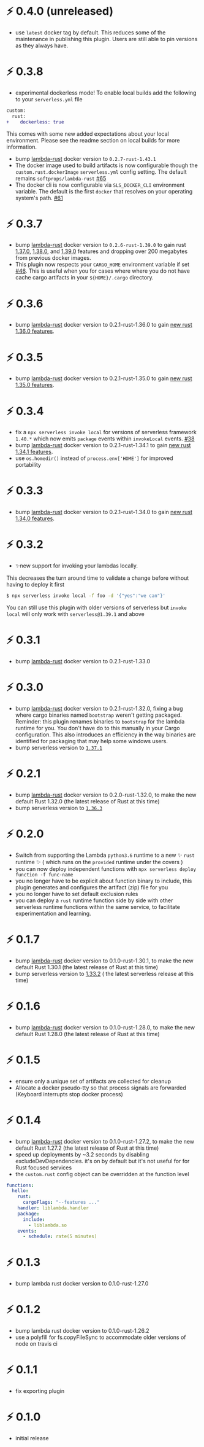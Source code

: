 # ⚡ 0.4.0 (unreleased)

* use `latest` docker tag by default. This reduces some of the maintenance in publishing this plugin. Users are still able to pin versions as they always have.

# ⚡ 0.3.8

* experimental dockerless mode! To enable local builds add the following to your `serverless.yml` file

```diff
custom:
  rust:
+    dockerless: true
```

This comes with some new added expectations about your local environment. Please see the readme section on local builds for more information.

* bump [lambda-rust](https://hub.docker.com/r/softprops/lambda-rust/) docker version to `0.2.7-rust-1.43.1`
* The docker image used to build artifacts is now configurable though the `custom.rust.dockerImage` `serverless.yml` config setting. The default remains `softprops/lambda-rust` [#65](https://github.com/softprops/serverless-rust/pull/65)
* The docker cli is now configurable via `SLS_DOCKER_CLI` environment variable. The default is the first `docker` that resolves on your operating system's path. [#61](https://github.com/softprops/serverless-rust/pull/61)

# ⚡ 0.3.7

* bump [lambda-rust](https://hub.docker.com/r/softprops/lambda-rust/) docker version to `0.2.6-rust-1.39.0` to gain rust [1.37.0](https://blog.rust-lang.org/2019/08/15/Rust-1.37.0.html), [1.38.0](https://blog.rust-lang.org/2019/09/26/Rust-1.38.0.html), and   [1.39.0](https://blog.rust-lang.org/2019/11/07/Rust-1.39.0.html) features and dropping over 200 megabytes from previous docker images.
* This plugin now respects your `CARGO_HOME` environment variable if set [#46](https://github.com/softprops/serverless-rust/pull/46). This is useful when you for cases where where you do not have cache cargo artifacts in your `${HOME}/.cargo` directory.

# ⚡ 0.3.6

*  bump [lambda-rust](https://hub.docker.com/r/softprops/lambda-rust/) docker version to 0.2.1-rust-1.36.0 to gain [new rust 1.36.0 features](https://blog.rust-lang.org/2019/07/04/Rust-1.36.0.html).

# ⚡ 0.3.5

*  bump [lambda-rust](https://hub.docker.com/r/softprops/lambda-rust/) docker version to 0.2.1-rust-1.35.0 to gain [new rust 1.35.0 features](https://blog.rust-lang.org/2019/05/23/Rust-1.35.0.html).

# ⚡ 0.3.4

- fix a `npx serverless invoke local` for versions of serverless framework `1.40.*` which now emits `package` events  within `invokeLocal` events. [#38](https://github.com/softprops/serverless-rust/pull/38)
- bump [lambda-rust](https://hub.docker.com/r/softprops/lambda-rust/) docker version to 0.2.1-rust-1.34.1 to gain [new rust 1.34.1 features](https://blog.rust-lang.org/2019/04/25/Rust-1.34.1.html).
- use `os.homedir()` instead of `process.env['HOME']` for improved portability

# ⚡ 0.3.3

- bump [lambda-rust](https://hub.docker.com/r/softprops/lambda-rust/) docker version to 0.2.1-rust-1.34.0 to gain [new rust 1.34.0 features](https://blog.rust-lang.org/2019/04/11/Rust-1.34.0.html).

# ⚡ 0.3.2

- ✨new support for invoking your lambdas locally.

This decreases the turn around time to validate a change before
without having to deploy it first

```sh
$ npx serverless invoke local -f foo -d '{"yes":"we can"}'
```

You can still use this plugin with older versions of serverless but `invoke local` will only work with `serverless@1.39.1` and above

# ⚡ 0.3.1

- bump [lambda-rust](https://hub.docker.com/r/softprops/lambda-rust/) docker version to 0.2.1-rust-1.33.0

# ⚡ 0.3.0

- bump [lambda-rust](https://hub.docker.com/r/softprops/lambda-rust/) docker version to 0.2.1-rust-1.32.0, fixing a bug where cargo binaries named `bootstrap` weren't getting packaged. Reminder: this plugin renames binaries to `bootstrap` for the lambda runtime for you. You don't have do to this manually in your Cargo configuration. This also introduces an efficiency in the way binaries are identified for packaging that may help some windows users.
- bump serverless version to [`1.37.1`](https://github.com/serverless/serverless/releases/tag/v1.37.1)


# ⚡ 0.2.1

- bump [lambda-rust](https://hub.docker.com/r/softprops/lambda-rust/) docker version to 0.2.0-rust-1.32.0, to make the new default Rust 1.32.0 (the latest release of Rust at this time)
- bump serverless version to [`1.36.3`](https://github.com/serverless/serverless/releases/tag/v1.36.3)

# ⚡ 0.2.0

- Switch from supporting the Lambda `python3.6` runtime to a new ✨ `rust` runtime ✨ ( which runs on the `provided` runtime under the covers )
- you can now deploy independent functions with `npx serverless deploy function -f func-name`
- you no longer have to be explicit about function binary to include, this plugin generates and configures the artifact (zip) file for you
- you no longer have to set default exclusion rules
- you can deploy a `rust` runtime function side by side with other serverless runtime functions
  within the same service, to facilitate experimentation and learning.

# ⚡ 0.1.7

- bump [lambda-rust](https://hub.docker.com/r/softprops/lambda-rust/) docker version to 0.1.0-rust-1.30.1, to make the new default Rust 1.30.1 (the latest release of Rust at this time)
- bump serverless version to [1.33.2](https://github.com/serverless/serverless/blob/master/CHANGELOG.md#1332-18112018) ( the latest serverless release at this time)

# ⚡ 0.1.6

- bump [lambda-rust](https://hub.docker.com/r/softprops/lambda-rust/) docker version to 0.1.0-rust-1.28.0, to make the new default Rust 1.28.0 (the latest release of Rust at this time)

# ⚡ 0.1.5

- ensure only a unique set of artifacts are collected for cleanup
- Allocate a docker pseudo-tty so that process signals are forwarded (Keyboard interrupts stop docker process)

# ⚡ 0.1.4

- bump [lambda-rust](https://hub.docker.com/r/softprops/lambda-rust/) docker version to 0.1.0-rust-1.27.2, to make the new default Rust 1.27.2 (the latest release of Rust at this time)
- speed up deployments by ~3.2 seconds by disabling excludeDevDependencies. it's on by default but it's not useful for for Rust focused services
- the `custom.rust` config object can be overridden at the function level

```yaml
functions:
  hello:
    rust:
      cargoFlags: "--features ..."
    handler: liblambda.handler
    package:
      include:
        - liblambda.so
    events:
      - schedule: rate(5 minutes)
```

# ⚡ 0.1.3

- bump lambda rust docker version to 0.1.0-rust-1.27.0

# ⚡ 0.1.2

- bump lambda rust docker version to 0.1.0-rust-1.26.2
- use a polyfill for fs.copyFileSync to accommodate older versions of node on travis ci

# ⚡ 0.1.1

- fix exporting plugin

# ⚡ 0.1.0

- initial release
